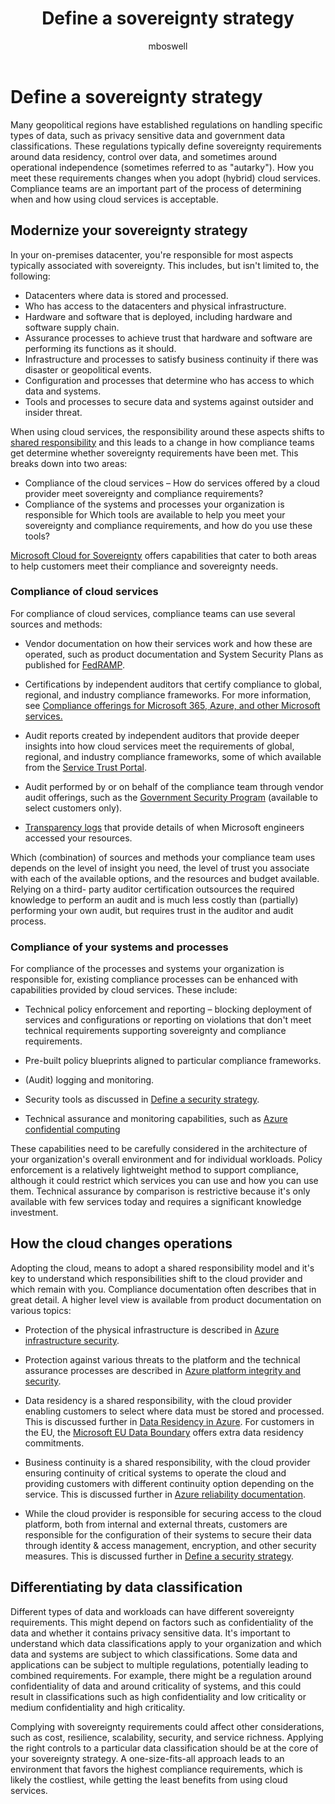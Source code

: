 ﻿---
title: Define a sovereignty strategy
description: Use the Cloud Adoption Framework for Azure to learn to build a business justification for sovereignty.
author: mboswell
ms.author: mboswell
ms.date: 12/01/2023
ms.topic: conceptual
ms.custom: think-tank, UpdateFrequency2
---

# Define a sovereignty strategy

Many geopolitical regions have established regulations on handling specific types of data, such as privacy sensitive data and government data classifications. These regulations typically define sovereignty requirements around data residency, control over data, and sometimes around operational independence (sometimes referred to as "autarky"). How you meet these requirements changes when you adopt (hybrid) cloud services. Compliance teams are an important part of the process of determining when and how using cloud services is acceptable.

## Modernize your sovereignty strategy

In your on-premises datacenter, you're responsible for most aspects typically associated with sovereignty. This includes, but isn't limited to, the following:

- Datacenters where data is stored and processed.
- Who has access to the datacenters and physical infrastructure.
- Hardware and software that is deployed, including hardware and software supply chain.
- Assurance processes to achieve trust that hardware and software are performing its functions as it should.
- Infrastructure and processes to satisfy business continuity if there was disaster or geopolitical events.
- Configuration and processes that determine who has access to which data and systems.
- Tools and processes to secure data and systems against outsider and insider threat.

When using cloud services, the responsibility around these aspects shifts to [shared responsibility](/azure/security/fundamentals/shared-responsibility) and this leads to a change in how compliance teams get determine whether sovereignty requirements have been met. This breaks down into two areas:

- Compliance of the cloud services – How do services offered by a cloud provider meet sovereignty and compliance requirements?
- Compliance of the systems and processes your organization is responsible for Which tools are available to help you meet your sovereignty and compliance requirements, and how do you use these tools?

[Microsoft Cloud for Sovereignty](/industry/sovereignty/) offers capabilities that cater to both areas to help customers meet their compliance and sovereignty needs.

### Compliance of cloud services

For compliance of cloud services, compliance teams can use several sources and methods:

- Vendor documentation on how their services work and how these are operated, such as product documentation and System Security Plans as published for [FedRAMP](https://servicetrust.microsoft.com/viewpage/FedRAMP).

- Certifications by independent auditors that certify compliance to global, regional, and industry compliance frameworks. For more information, see [Compliance offerings for Microsoft 365, Azure, and other Microsoft services.](/compliance/regulatory/offering-home)

- Audit reports created by independent auditors that provide deeper insights into how cloud services meet the requirements of global, regional, and industry compliance frameworks, some of which available from the [Service Trust Portal](https://servicetrust.microsoft.com/).

- Audit performed by or on behalf of the compliance team through vendor audit offerings, such as the [Government Security Program](https://www.microsoft.com/en-us/securityengineering/gsp) (available to select customers only).

- [Transparency logs](/industry/sovereignty/transparency-logs) that provide details of when Microsoft engineers accessed your resources.

Which (combination) of sources and methods your compliance team uses depends on the level of insight you need, the level of trust you associate with each of the available options, and the resources and budget available. Relying on a third- party auditor certification outsources the required knowledge to perform an audit and is much less costly than (partially) performing your own audit, but requires trust in the auditor and audit process.

### Compliance of your systems and processes

For compliance of the processes and systems your organization is responsible for, existing compliance processes can be enhanced with capabilities provided by cloud services. These include:

- Technical policy enforcement and reporting – blocking deployment of services and configurations or reporting on violations that don't meet technical requirements supporting sovereignty and compliance requirements.

- Pre-built policy blueprints aligned to particular compliance frameworks.

- (Audit) logging and monitoring.

- Security tools as discussed in [Define a security strategy](https://learn.microsoft.com/en-us/azure/cloud-adoption-framework/strategy/define-security-strategy).

- Technical assurance and monitoring capabilities, such as [Azure confidential computing](https://learn.microsoft.com/en-us/azure/confidential-computing/overview)

These capabilities need to be carefully considered in the architecture of your organization's overall environment and for individual workloads. Policy enforcement is a relatively lightweight method to support compliance, although it could restrict which services you can use and how you can use them. Technical assurance by comparison is restrictive because it's only available with few services today and requires a significant knowledge investment.

## How the cloud changes operations

Adopting the cloud, means to adopt a shared responsibility model and it's key to understand which responsibilities shift to the cloud provider and which remain with you. Compliance documentation often describes that in great detail. A higher level view is available from product documentation on various topics:

- Protection of the physical infrastructure is described in [Azure infrastructure security](https://learn.microsoft.com/en-us/azure/security/fundamentals/infrastructure).

- Protection against various threats to the platform and the technical assurance processes are described in [Azure platform integrity and security](https://learn.microsoft.com/en-us/azure/security/fundamentals/platform).

- Data residency is a shared responsibility, with the cloud provider enabling customers to select where data must be stored and processed. This is discussed further in [Data Residency in Azure](https://azure.microsoft.com/en-us/explore/global-infrastructure/data-residency/). For customers in the EU, the [Microsoft EU Data Boundary](https://www.microsoft.com/en-gb/trust-center/privacy/european-data-boundary-eudb) offers extra data residency commitments.

- Business continuity is a shared responsibility, with the cloud provider ensuring continuity of critical systems to operate the cloud and providing customers with different continuity option depending on the service. This is discussed further in [Azure reliability documentation](https://learn.microsoft.com/en-us/azure/reliability/).

- While the cloud provider is responsible for securing access to the cloud platform, both from internal and external threats, customers are responsible for the configuration of their systems to secure their data through identity & access management, encryption, and other security measures. This is discussed further in [Define a security strategy](https://learn.microsoft.com/en-us/azure/cloud-adoption-framework/strategy/define-security-strategy).

## Differentiating by data classification

Different types of data and workloads can have different sovereignty requirements. This might depend on factors such as confidentiality of the data and whether it contains privacy sensitive data. It's important to understand which data classifications apply to your organization and which data and systems are subject to which classifications. Some data and applications can be subject to multiple regulations, potentially leading to combined requirements. For example, there might be a regulation around confidentiality of data and around criticality of systems, and this could result in classifications such as high confidentiality and low criticality or medium confidentiality and high criticality.

Complying with sovereignty requirements could affect other considerations, such as cost, resilience, scalability, security, and service richness. Applying the right controls to a particular data classification should be at the core of your sovereignty strategy. A one-size-fits-all approach leads to an environment that favors the highest compliance requirements, which is likely the costliest, while getting the least benefits from using cloud services.
